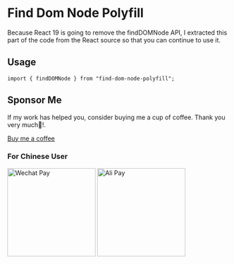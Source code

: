 # Find Dom Node Polyfill

Because React 19 is going to remove the findDOMNode API, I extracted this part of the code from the React source so that you can continue to use it.

## Usage

```tsx
import { findDOMNode } from "find-dom-node-polyfill";
```

## Sponsor Me

If my work has helped you, consider buying me a cup of coffee. Thank you very much🥰!.

[Buy me a coffee](https://www.buymeacoffee.com/lianwenwu)

### For Chinese User

<p float="left">
  <img src="https://d21002cb.images-f3o.pages.dev/images/wechat.jpg" alt="Wechat Pay" width="200" />
  <img src="https://d21002cb.images-f3o.pages.dev/images/ali.jpg" alt="Ali Pay" width="200" />
</p>
